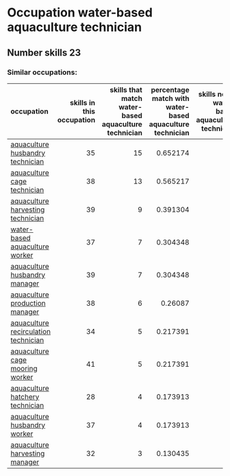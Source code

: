 # Occupation water-based aquaculture technician
## Number skills 23
### Similar occupations:
| occupation                                                                      |   skills in this occupation |   skills that match water-based aquaculture technician |   percentage match with water-based aquaculture technician |   skills not in water-based aquaculture technician |
|:--------------------------------------------------------------------------------|----------------------------:|-------------------------------------------------------:|-----------------------------------------------------------:|---------------------------------------------------:|
| [aquaculture husbandry technician](aquaculture_husbandry_technician.md)         |                          35 |                                                     15 |                                                   0.652174 |                                                 20 |
| [aquaculture cage technician](aquaculture_cage_technician.md)                   |                          38 |                                                     13 |                                                   0.565217 |                                                 25 |
| [aquaculture harvesting technician](aquaculture_harvesting_technician.md)       |                          39 |                                                      9 |                                                   0.391304 |                                                 30 |
| [water-based aquaculture worker](water-based_aquaculture_worker.md)             |                          37 |                                                      7 |                                                   0.304348 |                                                 30 |
| [aquaculture husbandry manager](aquaculture_husbandry_manager.md)               |                          39 |                                                      7 |                                                   0.304348 |                                                 32 |
| [aquaculture production manager](aquaculture_production_manager.md)             |                          38 |                                                      6 |                                                   0.26087  |                                                 32 |
| [aquaculture recirculation technician](aquaculture_recirculation_technician.md) |                          34 |                                                      5 |                                                   0.217391 |                                                 29 |
| [aquaculture cage mooring worker](aquaculture_cage_mooring_worker.md)           |                          41 |                                                      5 |                                                   0.217391 |                                                 36 |
| [aquaculture hatchery technician](aquaculture_hatchery_technician.md)           |                          28 |                                                      4 |                                                   0.173913 |                                                 24 |
| [aquaculture husbandry worker](aquaculture_husbandry_worker.md)                 |                          37 |                                                      4 |                                                   0.173913 |                                                 33 |
| [aquaculture harvesting manager](aquaculture_harvesting_manager.md)             |                          32 |                                                      3 |                                                   0.130435 |                                                 29 |
